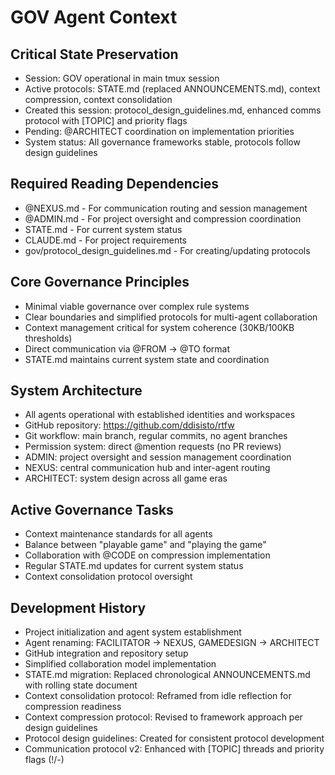 # GOV Agent Context

## Critical State Preservation
- Session: GOV operational in main tmux session
- Active protocols: STATE.md (replaced ANNOUNCEMENTS.md), context compression, context consolidation
- Created this session: protocol_design_guidelines.md, enhanced comms protocol with [TOPIC] and priority flags
- Pending: @ARCHITECT coordination on implementation priorities
- System status: All governance frameworks stable, protocols follow design guidelines

## Required Reading Dependencies
- @NEXUS.md - For communication routing and session management
- @ADMIN.md - For project oversight and compression coordination
- STATE.md - For current system status
- CLAUDE.md - For project requirements
- gov/protocol_design_guidelines.md - For creating/updating protocols

## Core Governance Principles
- Minimal viable governance over complex rule systems
- Clear boundaries and simplified protocols for multi-agent collaboration
- Context management critical for system coherence (30KB/100KB thresholds)
- Direct communication via @FROM → @TO format
- STATE.md maintains current system state and coordination

## System Architecture
- All agents operational with established identities and workspaces
- GitHub repository: https://github.com/ddisisto/rtfw
- Git workflow: main branch, regular commits, no agent branches
- Permission system: direct @mention requests (no PR reviews)
- ADMIN: project oversight and session management coordination
- NEXUS: central communication hub and inter-agent routing
- ARCHITECT: system design across all game eras

## Active Governance Tasks
- Context maintenance standards for all agents
- Balance between "playable game" and "playing the game"
- Collaboration with @CODE on compression implementation
- Regular STATE.md updates for current system status
- Context consolidation protocol oversight

## Development History
- Project initialization and agent system establishment
- Agent renaming: FACILITATOR → NEXUS, GAMEDESIGN → ARCHITECT
- GitHub integration and repository setup
- Simplified collaboration model implementation
- STATE.md migration: Replaced chronological ANNOUNCEMENTS.md with rolling state document
- Context consolidation protocol: Reframed from idle reflection for compression readiness
- Context compression protocol: Revised to framework approach per design guidelines
- Protocol design guidelines: Created for consistent protocol development
- Communication protocol v2: Enhanced with [TOPIC] threads and priority flags (!/-)